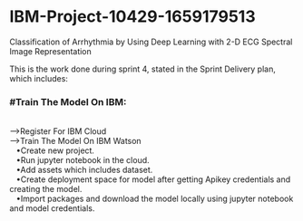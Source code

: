 # IBM-Project-10429-1659179513
Classification of Arrhythmia by Using Deep Learning with 2-D ECG Spectral Image Representation

This is the work done during sprint 4, stated in the Sprint Delivery plan, which includes:

<b><h3>#Train The Model On IBM:</h3></b><br>
   -->Register For IBM Cloud<br>
   -->Train The Model On IBM Watson<br>
    &nbsp;&nbsp;&nbsp;&#x2022;Create new project.<br> 
    &nbsp;&nbsp;&nbsp;&#x2022;Run jupyter notebook in the cloud.<br>
    &nbsp;&nbsp;&nbsp;&#x2022;Add assets which includes dataset.<br>
    &nbsp;&nbsp;&nbsp;&#x2022;Create deployment space for model after getting Apikey credentials and creating the model.<br>
    &nbsp;&nbsp;&nbsp;&#x2022;Import packages and download the model locally using jupyter notebook and model credentials.<br> 
   
   
